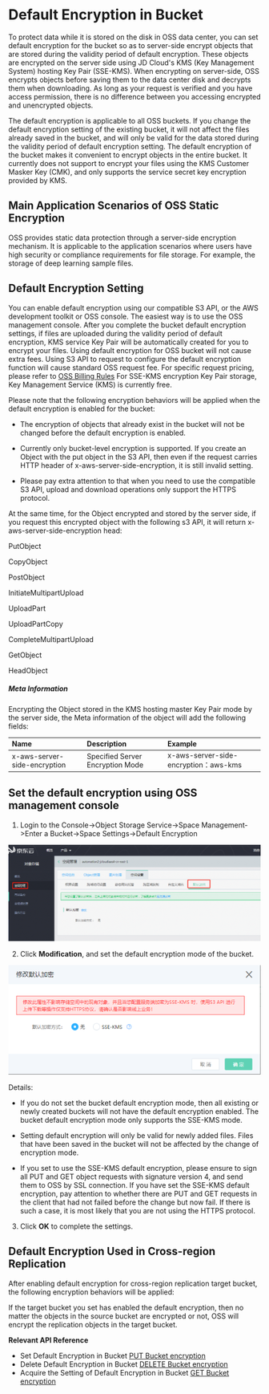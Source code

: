 # Default Encryption in Bucket

To protect data while it is stored on the disk in OSS data center, you can set default encryption for the bucket so as to server-side encrypt objects that are stored during the validity period of default encryption. These objects are encrypted on the server side using JD Cloud's KMS (Key Management System) hosting Key Pair (SSE-KMS). When encrypting on server-side, OSS encrypts objects before saving them to the data center disk and decrypts them when downloading. As long as your request is verified and you have access permission, there is no difference between you accessing encrypted and unencrypted objects.

The default encryption is applicable to all OSS buckets. If you change the default encryption setting of the existing bucket, it will not affect the files already saved in the bucket, and will only be valid for the data stored during the validity period of default encryption setting. The default encryption of the bucket makes it convenient to encrypt objects in the entire bucket. It currently does not support to encrypt your files using the KMS Customer Masker Key (CMK), and only supports the service secret key encryption provided by KMS.


## Main Application Scenarios of OSS Static Encryption 

OSS provides static data protection through a server-side encryption mechanism. It is applicable to the application scenarios where users have high security or compliance requirements for file storage. For example, the storage of deep learning sample files.

## Default Encryption Setting

You can enable default encryption using our compatible S3 API, or the AWS development toolkit or OSS console. The easiest way is to use the OSS management console. After you complete the bucket default encryption settings, if files are uploaded during the validity period of default encryption, KMS service Key Pair will be automatically created for you to encrypt your files. Using default encryption for OSS bucket will not cause extra fees. Using S3 API to request to configure the default encryption function will cause standard OSS request fee. For specific request pricing, please refer to [OSS Billing Rules](https://docs.jdcloud.com/cn/object-storage-service/billing-rules) For SSE-KMS encryption Key Pair storage, Key Management Service (KMS) is currently free.

Please note that the following encryption behaviors will be applied when the default encryption is enabled for the bucket:

 *  The encryption of objects that already exist in the bucket will not be changed before the default encryption is enabled.
 
 *  Currently only bucket-level encryption is supported. If you create an Object with the put object in the S3 API, then even if the request carries HTTP header of x-aws-server-side-encryption, it is still invalid setting.
 
 *  Please pay extra attention to that when you need to use the compatible S3 API, upload and download operations only support the HTTPS protocol.
 
At the same time, for the Object encrypted and stored by the server side, if you request this encrypted object with the following s3 API, it will return x-aws-server-side-encryption head:

PutObject

CopyObject

PostObject

InitiateMultipartUpload

UploadPart

UploadPartCopy

CompleteMultipartUpload

GetObject

HeadObject

##### Meta Information
Encrypting the Object stored in the KMS hosting master Key Pair mode by the server side, the Meta information of the object will add the following fields:

|Name|Description|Example|
|:-|:-|:-|
|x-aws-server-side-encryption|Specified Server Encryption Mode|x-aws-server-side-encryption：aws-kms|

##  Set the default encryption using OSS management console

1. Login to the Console->Object Storage Service->Space Management->Enter a Bucket->Space Settings->Default Encryption

![存储空间默认加密](/image/Object-Storage-Service/OSS-96.png)

2. Click **Modification**, and set the default encryption mode of the bucket.

![存储空间默认加密](/image/Object-Storage-Service/OSS-95.png)

Details:

   - If you do not set the bucket default encryption mode, then all existing or newly created buckets will not have the default encryption enabled. The bucket default encryption mode only supports the SSE-KMS mode.

   - Setting default encryption will only be valid for newly added files. Files that have been saved in the bucket will not be affected by the change of encryption mode.

   - If you set to use the SSE-KMS default encryption, please ensure to sign all PUT and GET object requests with signature version 4, and
   send them to OSS by SSL connection. If you have set the SSE-KMS default encryption, pay attention to whether there are PUT and GET requests in the client that had not failed before the change but now fail. If there is such
   a case, it is most likely that you are not using the HTTPS protocol.

3. Click **OK** to complete the settings.

## Default Encryption Used in Cross-region Replication
After enabling default encryption for cross-region replication target bucket, the following encryption behaviors will be applied:

If the target bucket you set has enabled the default encryption, then no matter the objects in the source bucket are encrypted or not, OSS will encrypt the replication objects in the target bucket.

**Relevant API Reference**

-  Set Default Encryption in Bucket  [PUT Bucket encryption](../../API-Reference-S3-Compatible/Compatibility-API/PUT-Bucket-Encryption-2.md)
-  Delete Default Encryption in Bucket  [DELETE Bucket encryption](../../API-Reference-S3-Compatible/Compatibility-API/DELETE-Bucket-Encryption-2.md)
-  Acquire the Setting of Default Encryption in Bucket  [GET Bucket encryption](../../API-Reference-S3-Compatible/Compatibility-API/GET-Bucket-Encryption-2.md)
